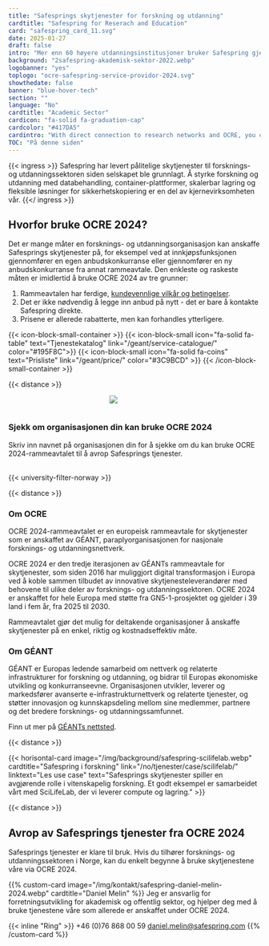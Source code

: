 ```yaml
---
title: "Safesprings skytjenester for forskning og utdanning"
cardtitle: "Safespring for Reserach and Education"
card: "safespring_card_11.svg"
date: 2025-01-27
draft: false
intro: "Mer enn 60 høyere utdanningsinstitusjoner bruker Safespring gjennom Sunet, Sikt, DeiC eller direkte via GÉANT OCRE-rammeavtalet."
background: "2safespring-akademisk-sektor-2022.webp"
logobanner: "yes"
toplogo: "ocre-safespring-service-providor-2024.svg"
showthedate: false
banner: "blue-hover-tech"
section: ""
language: "No"
cardtitle: "Academic Sector"
cardicon: "fa-solid fa-graduation-cap"
cardcolor: "#417DA5"
cardintro: "With direct connection to research networks and OCRE, you can get started quickly."
TOC: "På denne siden"
---
```



{{< ingress >}}
Safespring har levert pålitelige skytjenester til forsknings- og utdanningssektoren siden selskapet ble grunnlagt. Å styrke forskning og utdanning med databehandling, container-plattformer, skalerbar lagring og fleksible løsninger for sikkerhetskopiering er en del av kjernevirksomheten vår.
{{</ ingress >}}


## Hvorfor bruke OCRE 2024?

Det er mange måter en forsknings- og utdanningsorganisasjon kan anskaffe Safesprings skytjenester på, for eksempel ved at innkjøpsfunksjonen gjennomfører en egen anbudskonkurranse eller gjennomfører en ny anbudskonkurranse fra annat rammeavtale. Den enkleste og raskeste måten er imidlertid å bruke OCRE 2024 av tre grunner:

1. Rammeavtalen har ferdige, [kundevennlige vilkår og betingelser](https://about.geant.org/wp-content/uploads/2025/01/Volume3-GEANT-Terms-and-Conditions-for-IT-Contracts-2025final-1.pdf).
2. Det er ikke nødvendig å legge inn anbud på nytt - det er bare å kontakte Safespring direkte.
3. Prisene er allerede rabatterte, men kan forhandles ytterligere.

{{< icon-block-small-container >}}
    {{< icon-block-small icon="fa-solid fa-table" text="Tjenestekatalog" link="/geant/service-catalogue/" color="#195F8C">}}
    {{< icon-block-small icon="fa-solid fa-coins" text="Prisliste" link="/geant/price/" color="#3C9BCD" >}}
{{< /icon-block-small-container >}}

{{< distance >}}

<div class="safespring-horisontal-card-container bg-white shadow-1 safespring-horisontal-card-row">
    <div class="safespring-horisontal-card-col safespring-horisontal-card-image" style="background-image: url(/img/card/ocre-background-blue.svg); display: flex;justify-content: center; align-items: center;" alt="">
        <img src="/img/card/ocre-logo-white.svg" style="max-width: 80%; min-width: 20%; min-height: 30px;">
    </div>
<div class="safespring-horisontal-card-col safespring-horisontal-card-content">
    <h3>Sjekk om organisasjonen din kan bruke OCRE 2024</h3>
    <p>Skriv inn navnet på organisasjonen din for å sjekke om du kan bruke OCRE 2024-rammeavtalet til å avrop Safesprings tjenester.</p>
    <br>
    {{< university-filter-norway >}}
    <br>
</div>
</div>


{{< distance >}}

### Om OCRE
OCRE 2024-rammeavtalet er en europeisk rammeavtale for skytjenester som er anskaffet av GÉANT, paraplyorganisasjonen for nasjonale forsknings- og utdanningsnettverk.

OCRE 2024 er den tredje iterasjonen av GÉANTs rammeavtale for skytjenester, som siden 2016 har muliggjort digital transformasjon i Europa ved å koble sammen tilbudet av innovative skytjenesteleverandører med behovene til ulike deler av forsknings- og utdanningssektoren. OCRE 2024 er anskaffet for hele Europa med støtte fra GN5-1-prosjektet og gjelder i 39 land i fem år, fra 2025 til 2030.

Rammeavtalet gjør det mulig for deltakende organisasjoner å anskaffe skytjenester på en enkel, riktig og kostnadseffektiv måte.

### Om GÉANT

GÉANT er Europas ledende samarbeid om nettverk og relaterte infrastrukturer for forskning og utdanning, og bidrar til Europas økonomiske utvikling og konkurranseevne. Organisasjonen utvikler, leverer og markedsfører avanserte e-infrastrukturnettverk og relaterte tjenester, og støtter innovasjon og kunnskapsdeling mellom sine medlemmer, partnere og det bredere forsknings- og utdanningssamfunnet.

Finn ut mer på [GÉANTs nettsted](https://geant.org/).

{{< distance >}}

{{< horisontal-card image="/img/background/safespring-scilifelab.webp" cardtitle="Safespring i forskning" link="/no/tjenester/case/scilifelab/" linktext="Les use case" text="Safesprings skytjenester spiller en avgjørende rolle i vitenskapelig forskning. Et godt eksempel er samarbeidet vårt med SciLifeLab, der vi leverer compute og lagring." >}}

{{< distance >}}

## Avrop av Safesprings tjenester fra OCRE 2024

Safesprings tjenester er klare til bruk. Hvis du tilhører forsknings- og utdanningssektoren i Norge, kan du enkelt begynne å bruke skytjenestene våre via OCRE 2024.

{{% custom-card image="/img/kontakt/safespring-daniel-melin-2024.webp" cardtitle="Daniel Melin" %}}
Jeg er ansvarlig for forretningsutvikling for akademisk og offentlig sektor, og hjelper deg med å bruke tjenestene våre som allerede er anskaffet under OCRE 2024.

{{< inline "Ring" >}} +46 (0)76 868 00 59 
[daniel.melin@safespring.com](mailto:daniel.melin@safespring.com)
{{% /custom-card %}}
